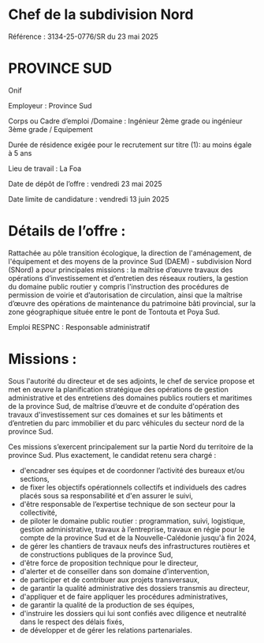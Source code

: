# Chef de la subdivision Nord

Référence : 3134-25-0776/SR du 23 mai 2025

# PROVINCE SUD

Onif

Employeur : Province Sud

Corps ou Cadre d’emploi /Domaine : Ingénieur 2ème grade ou ingénieur 3ème grade / Equipement

Durée de résidence exigée pour le recrutement sur titre (1): au moins égale à 5 ans

Lieu de travail : La Foa

Date de dépôt de l’offre : vendredi 23 mai 2025

Date limite de candidature : vendredi 13 juin 2025

# Détails de l’offre :

Rattachée au pôle transition écologique, la direction de l'aménagement, de l'équipement et des moyens de la province Sud (DAEM) - subdivision Nord (SNord) a pour principales missions : la maîtrise d’œuvre travaux des opérations d’investissement et d’entretien des réseaux routiers, la gestion du domaine public routier y compris l'instruction des procédures de permission de voirie et d’autorisation de circulation, ainsi que la maîtrise d’œuvre des opérations de maintenance du patrimoine bâti provincial, sur la zone géographique située entre le pont de Tontouta et Poya Sud.

Emploi RESPNC : Responsable administratif

# Missions :

Sous l'autorité du directeur et de ses adjoints, le chef de service propose et met en œuvre la planification stratégique des opérations de gestion administrative et des entretiens des domaines publics routiers et maritimes de la province Sud, de maîtrise d’œuvre et de conduite d'opération des travaux d'investissement sur ces domaines et sur les bâtiments et d’entretien du parc immobilier et du parc véhicules du secteur nord de la province Sud.

Ces missions s’exercent principalement sur la partie Nord du territoire de la province Sud. Plus exactement, le candidat retenu sera chargé :

- d'encadrer ses équipes et de coordonner l’activité des bureaux et/ou sections,
- de fixer les objectifs opérationnels collectifs et individuels des cadres placés sous sa responsabilité et d'en assurer le suivi,
- d'être responsable de l’expertise technique de son secteur pour la collectivité,
- de piloter le domaine public routier : programmation, suivi, logistique, gestion administrative, travaux à l’entreprise, travaux en régie pour le compte de la province Sud et de la Nouvelle-Calédonie jusqu'à fin 2024,
- de gérer les chantiers de travaux neufs des infrastructures routières et de constructions publiques de la province Sud,
- d'être force de proposition technique pour le directeur,
- d'alerter et de conseiller dans son domaine d’intervention,
- de participer et de contribuer aux projets transversaux,
- de garantir la qualité administrative des dossiers transmis au directeur,
- d'appliquer et de faire appliquer les procédures administratives,
- de garantir la qualité de la production de ses équipes,
- d'instruire les dossiers qui lui sont confiés avec diligence et neutralité dans le respect des délais fixés,
- de développer et de gérer les relations partenariales.